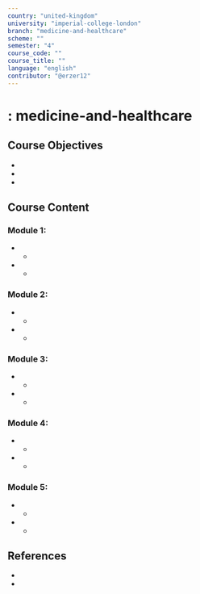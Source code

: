 ```yaml
---
country: "united-kingdom"
university: "imperial-college-london"
branch: "medicine-and-healthcare"
scheme: ""
semester: "4"
course_code: ""
course_title: ""
language: "english"
contributor: "@erzer12"
---
```

# : medicine-and-healthcare

## Course Objectives
* 
* 
* 

## Course Content
### Module 1: 
* 
  - 
* 
  - 

### Module 2: 
* 
  - 
* 
  - 

### Module 3: 
* 
  - 
* 
  - 

### Module 4: 
* 
  - 
* 
  - 

### Module 5: 
* 
  - 
* 
  - 

## References
* 
* 
